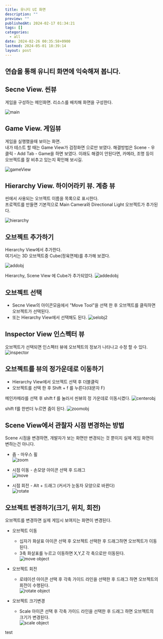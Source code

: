 ```yaml
---
title: 유니티 UI 화면
description: ""
preview: ""
publishedAt: 2024-02-17 01:34:21
tags: []
categories:
  - all
date: 2024-02-26 00:35:58+0900
lastmod: 2024-05-01 18:39:14
layout: post
---
```


## 연습을 통해 유니티 화면에 익숙해져 봅니다.


## Secne View. 씬뷰
게임을 구성하는 메인화면. 리소스를 배치해 화면을 구성한다.  

![main](/assets/main.png)  

## Game View.  게임뷰
게임을 실행했을때 보이는 화면.  
내가 테스트 할 때는 Game View가 검정화면 으로만 보였다. 
해결방법은 Scene - 우클릭 - Add Tab - Game을 하면 보였다.
이래도 해결이 안된다면, 카메라, 조명 등이 오브젝트를 잘 비추고 있는지 확인해 보시길.

![gameView](/assets/gameView.png)

## Hierarchy View. 하이어라키 뷰. 계층 뷰
씬에서 사용되는 오브젝트 이름을 목록으로 표시한다.  
프로젝트를 만들면 기본적으로 Main Camera와 Directional Light 오브젝트가 추가된다.

![hierarchy](/assets/hierarchy.png)

## 오브젝트 추가하기
Hierarchy View에서 추가한다.  
여기서는 3D 오브젝트중 Cube(정육면체)를 추가해 보겠다.

![addobj](/assets/addobj.png)

Hierarchy, Scene View 에 Cube가 추가되었다.
![addedobj](/assets/addedobj.png)

## 오브젝트 선택
* Secne View의 아이콘모음에서 "Move Tool"을 선택 한 후 오브젝트를 클릭하면 오브젝트가 선택된다.
* 또는 Hierarchy View에서 선택해도 된다.
![selobj2](/assets/selobj2.png)

## Inspector View 인스펙터 뷰
오브젝트가 선택되면 인스펙터 뷰에 오브젝트의 정보가 나타나고 수정 할 수 있다.
![inspector](/assets/inspector.png)

## 오브젝트를 뷰의 정가운데로 이동하기
 * Hierarchy View에서 오브젝트 선택 후 더블클릭
 * 오브젝트를 선택 한 후 Shift + f 를 누른다(대문자 F)

메인카메라를 선택 후 shift f 를 눌러서 씬뷰의 정 가운데로 이동시켰다.
![centerobj](/assets/centerobj.png)

shift f를 한번더 누르면 줌이 된다.
![zoomobj](/assets/zoomobj.png)


## Scene View에서 관찰자 시점 변경하는 방법
Scene 시점을 변경하면, 개발자가 보는 화면만 변경되는 것 뿐이지 실제 게임 화면이 변하는건 아니다.

* 줌 - 마우스 휠  
![zoom](/assets/zoom.gif)

* 시점 이동 - 손모양 아이콘 선택 후 드래그  
![move](/assets/move.gif)

* 시점 회전 - Alt + 드래그 (커서가 눈동자 모양으로 바뀐다)  
![rotate](/assets/rotate.gif)  

## 오브젝트 변경하기(크기, 위치, 회전)
오브젝트를 변경하면 실제 게임시 보여지는 화면이 변경된다.

* 오브젝트 이동   
  * 십자가 화살표 아이콘 선택 후 오브젝트 선택한 후 드래그하면 오브젝트가 이동된다.
  * 3축 화살표를 누르고 이동하면 X,Y,Z 각 축으로만 이동된다.  
![move object](/assets/move_obj.gif)  

* 오브젝트 회전   
  * 로테이션 아이콘 선택 후 각축 가이드 라인을 선택한 후 드래그 하면 오브젝트의 회전이 수행된다.  
![rotate object](/assets/rotate_obj.gif)  
  

* 오브젝트 크기변경   
  * Scale 아이콘 선택 후 각축 가이드 라인을 선택한 후 드래그 하면 오브젝트의 크기가 변경된다.  
![scale object](/assets/scale_obj.gif)  

test